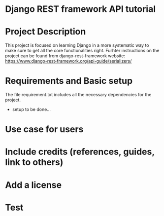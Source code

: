 # Django REST framework API tutorial
# Project Description
This project is focused on learning Django in a more systematic way to make sure to get all the core functionalities right. 
Furhter instructions on the project can be found from django-rest-framework website:
https://www.django-rest-framework.org/api-guide/serializers/

# Requirements and Basic setup
The file requirement.txt includes all the necessary dependencies for the project.
- setup to be done...

# Use case for users

# Include credits (references, guides, link to others)

# Add a license

# Test